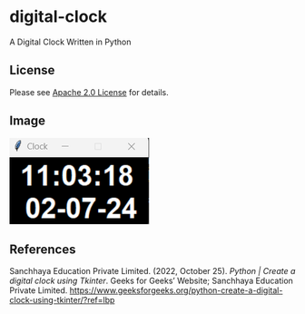 # digital-clock

A Digital Clock Written in Python

## License

Please see [Apache 2.0 License](./LICENSE) for details.

## Image

![digital-clock](./assets/images/digital-clock.png)

## References

Sanchhaya Education Private Limited. (2022, October 25). *Python | Create a digital clock using Tkinter*. Geeks for
Geeks’ Website; Sanchhaya Education Private
Limited. https://www.geeksforgeeks.org/python-create-a-digital-clock-using-tkinter/?ref=lbp